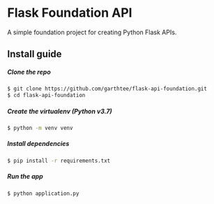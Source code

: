 # Flask Foundation API

A simple foundation project for creating Python Flask APIs.

## Install guide

##### Clone the repo

```bash
$ git clone https://github.com/garthtee/flask-api-foundation.git
$ cd flask-api-foundation
```

##### Create the virtualenv (Python v3.7)
```bash
$ python -m venv venv
```

##### Install dependencies
```bash
$ pip install -r requirements.txt
```

##### Run the app
```bash
$ python application.py
```
